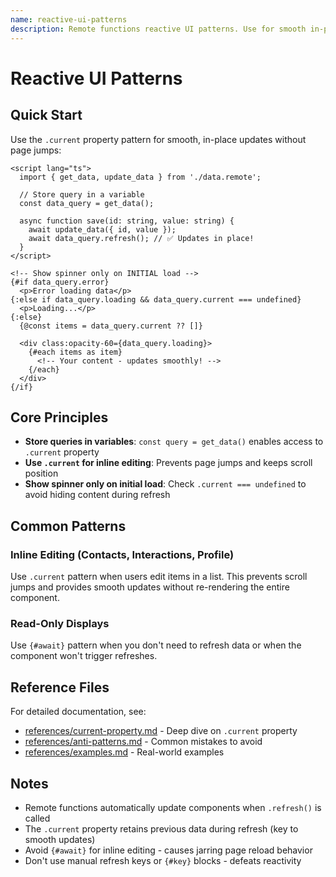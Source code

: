 ```yaml
---
name: reactive-ui-patterns
description: Remote functions reactive UI patterns. Use for smooth in-place updates, preventing page jumps, and managing loading states with .current property.
---
```


# Reactive UI Patterns

## Quick Start

Use the `.current` property pattern for smooth, in-place updates without page jumps:

```svelte
<script lang="ts">
  import { get_data, update_data } from './data.remote';

  // Store query in a variable
  const data_query = get_data();

  async function save(id: string, value: string) {
    await update_data({ id, value });
    await data_query.refresh(); // ✅ Updates in place!
  }
</script>

<!-- Show spinner only on INITIAL load -->
{#if data_query.error}
  <p>Error loading data</p>
{:else if data_query.loading && data_query.current === undefined}
  <p>Loading...</p>
{:else}
  {@const items = data_query.current ?? []}

  <div class:opacity-60={data_query.loading}>
    {#each items as item}
      <!-- Your content - updates smoothly! -->
    {/each}
  </div>
{/if}
```

## Core Principles

- **Store queries in variables**: `const query = get_data()` enables access to `.current` property
- **Use `.current` for inline editing**: Prevents page jumps and keeps scroll position
- **Show spinner only on initial load**: Check `.current === undefined` to avoid hiding content during refresh

## Common Patterns

### Inline Editing (Contacts, Interactions, Profile)

Use `.current` pattern when users edit items in a list. This prevents scroll jumps and provides smooth updates without re-rendering the entire component.

### Read-Only Displays

Use `{#await}` pattern when you don't need to refresh data or when the component won't trigger refreshes.

## Reference Files

For detailed documentation, see:
- [references/current-property.md](references/current-property.md) - Deep dive on `.current` property
- [references/anti-patterns.md](references/anti-patterns.md) - Common mistakes to avoid
- [references/examples.md](references/examples.md) - Real-world examples

## Notes

- Remote functions automatically update components when `.refresh()` is called
- The `.current` property retains previous data during refresh (key to smooth updates)
- Avoid `{#await}` for inline editing - causes jarring page reload behavior
- Don't use manual refresh keys or `{#key}` blocks - defeats reactivity

<!--
PROGRESSIVE DISCLOSURE GUIDELINES:
- Keep this file ~50 lines total (max ~150 lines)
- Use 1-2 code blocks only (recommend 1)
- Keep description <200 chars for Level 1 efficiency
- Move detailed docs to references/ for Level 3 loading
- This is Level 2 - quick reference ONLY, not a manual
-->
